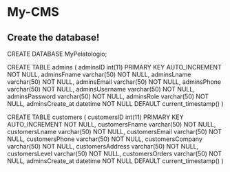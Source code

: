 # My-CMS

## Create the database!

CREATE DATABASE MyPelatologio;

CREATE TABLE admins (
  adminsID int(11) PRIMARY KEY AUTO_INCREMENT NOT NULL,
  adminsFname varchar(50) NOT NULL,
  adminsLname varchar(50) NOT NULL,
  adminsEmail varchar(50) NOT NULL,
  adminsPhone varchar(50) NOT NULL,
  adminsUsername varchar(50) NOT NULL,
  adminsPassword varchar(50) NOT NULL,
  adminsRole varchar(50) NOT NULL,
  adminsCreate_at datetime NOT NULL DEFAULT current_timestamp()
)

CREATE TABLE customers (
  customersID int(11) PRIMARY KEY AUTO_INCREMENT NOT NULL,
  customersFname varchar(50) NOT NULL,
  customersLname varchar(50) NOT NULL,
  customersEmail varchar(50) NOT NULL,
  customersPhone varchar(50) NOT NULL,
  customersCompany varchar(50) NOT NULL,
  customersAddress varchar(50) NOT NULL,
  customersLevel varchar(50) NOT NULL,
  customersOrders varchar(50) NOT NULL,
  adminsCreate_at datetime NOT NULL DEFAULT current_timestamp()
)